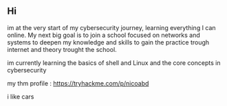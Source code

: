 ## Hi

im at the very start of my cybersecurity journey, learning everything I can online. My next big goal is to join a school focused on networks and systems to deepen my knowledge and skills to gain the practice trough internet and theory trought the school.

im currently learning the basics of shell and Linux and the core concepts in cybersecurity

my thm profile : https://tryhackme.com/p/nicoabd

i like cars

